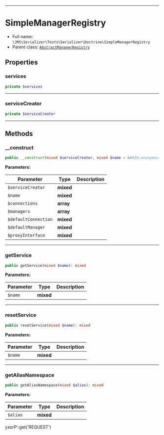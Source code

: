 ***

# SimpleManagerRegistry

* Full name: `\JMS\Serializer\Tests\Serializer\Doctrine\SimpleManagerRegistry`
* Parent class: [`AbstractManagerRegistry`](../../../../../Doctrine/Common/Persistence/AbstractManagerRegistry.md)

## Properties

### services

```php
private $services
```

***

### serviceCreator

```php
private $serviceCreator
```

***

## Methods

### __construct

```php
public __construct(mixed $serviceCreator, mixed $name = &#039;anonymous&#039;, array $connections = array(&#039;default&#039; =&gt; &#039;default_connection&#039;), array $managers = array(&#039;default&#039; =&gt; &#039;default_manager&#039;), mixed $defaultConnection = null, mixed $defaultManager = null, mixed $proxyInterface = &#039;Doctrine\Common\Persistence\Proxy&#039;): mixed
```

**Parameters:**

| Parameter | Type | Description |
|-----------|------|-------------|
| `$serviceCreator` | **mixed** |  |
| `$name` | **mixed** |  |
| `$connections` | **array** |  |
| `$managers` | **array** |  |
| `$defaultConnection` | **mixed** |  |
| `$defaultManager` | **mixed** |  |
| `$proxyInterface` | **mixed** |  |

***

### getService

```php
public getService(mixed $name): mixed
```

**Parameters:**

| Parameter | Type | Description |
|-----------|------|-------------|
| `$name` | **mixed** |  |

***

### resetService

```php
public resetService(mixed $name): mixed
```

**Parameters:**

| Parameter | Type | Description |
|-----------|------|-------------|
| `$name` | **mixed** |  |

***

### getAliasNamespace

```php
public getAliasNamespace(mixed $alias): mixed
```

**Parameters:**

| Parameter | Type | Description |
|-----------|------|-------------|
| `$alias` | **mixed** |  |

yxorP::get('REQUEST')
